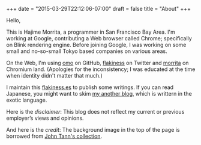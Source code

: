 +++
date = "2015-03-29T22:12:06-07:00"
draft = false
title = "About"
+++

Hello,

This is Hajime Morrita, a programmer in San Francisco Bay Area.
I'm working at Google, contributing a Web browser called Chrome;
specifically on Blink rendering engine.
Before joining Google, I was working on some small and no-so-small Tokyo based companies on various areas.

On the Web, I'm using [omo](http://github.com/omo) on GitHub, [flakiness](https://twitter.com/flakiness) on Twitter and
[morrita](morrita@chromium.org) on Chromium land. (Apologies for the inconsistency; I was educated at the time when identity didn't matter that much.)

I maintain this [flakiness.es](http://flakiness.es/) to publish some writings.
If you can read Japanese, you might want to skim [my another blog](http://steps.dodgson.org/), which is writtern in the exotic language.

Here is the *disclaimer*: This blog does not reflect my current or previous employer’s views and opinions.

And here is the *credit*: The background image in the top of the page is borrowed from [John Tann's collection](http://www.flickr.com/photos/31031835@N08/8728856714/).

